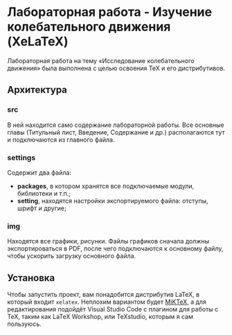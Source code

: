 # Лабораторная работа - Изучение колебательного движения (XeLaTeX)

Лабораторная работа на тему «Исследование колебательного движения» была выполнена с целью освоения TeX и его дистрибутивов.

## Архитектура 

### src

В ней находится само содержание лабораторной работы. Все основные главы (Титульный лист, Введение, Содержание и др.) располагаются тут и подключаются из главного файла.

### settings

Содержит два файла: 
- **packages**, в котором хранятся все подключаемые модули, библиотеки и т.п.;
- **setting**, находятся настройки экспортируемого  файла: отступы, шрифт и другие;
  
### img

Находятся все графики, рисунки. Файлы графиков сначала должны экспортироваться в PDF, после чего подключаются к основному файлу, чтобы ускорить загрузку основного файла.

## Установка

Чтобы запустить проект, вам понадобится дистрибутив LaTeX, в который входит `xelatex`. Неплохим вариантом будет [MiKTeX](https://miktex.org/download), а для редактирования подойдёт Visual Studio Code с плагином для работы с TeX, таким как LaTeX Workshop, или TeXstudio, которым я сам пользуюсь.


